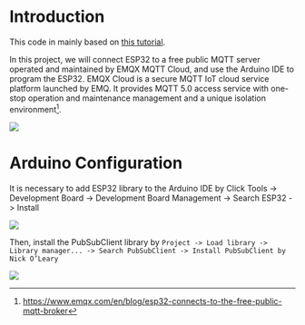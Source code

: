 # Introduction
This code in mainly based on [this tutorial](https://www.emqx.com/en/blog/esp32-connects-to-the-free-public-mqtt-broker).

In this project, we will connect ESP32 to a free public MQTT server operated and maintained by EMQX MQTT Cloud, and use the Arduino IDE to program the ESP32. EMQX Cloud is a secure MQTT IoT cloud service platform launched by EMQ. It provides MQTT 5.0 access service with one-stop operation and maintenance management and a unique isolation environment[^1].

![](https://assets.emqx.com/images/d6265585d6257fc02c722fe45888bdac.png?imageMogr2/thumbnail/1520x)

# Arduino Configuration 
It is necessary to add ESP32 library to the Arduino IDE by Click Tools -> Development Board -> Development Board Management -> Search ESP32 -> Install

![](https://assets.emqx.com/images/99c502b39ef7d21dc75632e42aa89708.png?imageMogr2/thumbnail/1520x)

Then, install the PubSubClient library by `Project -> Load library -> Library manager... -> Search PubSubClient -> Install PubSubClient by Nick O’Leary`

![](ihttps://assets.emqx.com/images/cb7b0228aa91bf300eec5a725da159d3.png?imageMogr2/thumbnail/1520x)





[^1]: https://www.emqx.com/en/blog/esp32-connects-to-the-free-public-mqtt-broker
